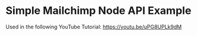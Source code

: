 # Simple Mailchimp Node API Example

Used in the following YouTube Tutorial:
https://youtu.be/uPG8UPLk9dM


